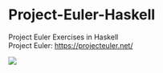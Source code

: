 Project-Euler-Haskell
=====================

Project Euler Exercises in Haskell
<br> Project Euler: https://projecteuler.net/

<img src="https://projecteuler.net/profile/RossMeikleham.png"/>
